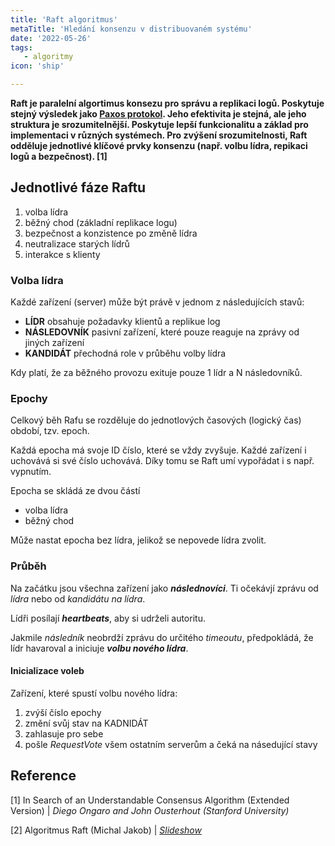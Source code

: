 ```yaml
---
title: 'Raft algoritmus'
metaTitle: 'Hledání konsenzu v distribuovaném systému'
date: '2022-05-26'
tags:
   - algoritmy
icon: 'ship'

---
```


**Raft je paralelní algortimus konsezu pro správu a replikaci logů. Poskytuje stejný výsledek jako [Paxos protokol](https://en.wikipedia.org/wiki/Paxos_(computer_science)). Jeho efektivita je stejná, ale jeho struktura je srozumitelnější. Poskytuje lepší funkcionalitu a základ pro implementaci v různých systémech. Pro zvýšení srozumitelnosti, Raft odděluje jednotlivé klíčové prvky konsenzu (např. volbu lídra, repikaci logů a bezpečnost). [1]**


## Jednotlivé fáze Raftu

1. volba lídra
2. běžný chod (základní replikace logu)
3. bezpečnost a konzistence po změně lídra
4. neutralizace starých lídrů
5. interakce s klienty

### Volba lídra

Každé zařízení (server) může být právě v jednom z následujících stavů:

- **LÍDR** obsahuje požadavky klientů a replikue log
- **NÁSLEDOVNÍK** pasivní zařízení, které pouze reaguje na zprávy od jiných zařízení
- **KANDIDÁT** přechodná role v průběhu volby lídra

Kdy platí, že za běžného provozu exituje pouze 1 lídr a N následovníků.

### Epochy

Celkový běh Rafu se rozděluje do jednotlových časových (logický čas) období, tzv. epoch.

Každá epocha má svoje ID číslo, které se vždy zvyšuje. Každé zařízení i uchovává si své číslo uchovává. Díky tomu se Raft umí vypořádat i s např. vypnutím.

Epocha se skládá ze dvou částí
- volba lídra
- běžný chod
  
Může nastat epocha bez lídra, jelikož se nepovede lídra zvolit.

### Průběh

Na začátku jsou všechna zařízení jako ***následnovíci***. Ti očekávjí zprávu od *lídra* nebo od *kandidátu na lídra*.

Lídři posílají ***heartbeats***, aby si udrželi autoritu.

Jakmile *následník* neobrdží zprávu do určitého *timeoutu*, předpokládá, že lídr havaroval a iniciuje ***volbu nového lídra***.

#### Inicializace voleb

Zařízení, které spustí volbu nového lídra:
1. zvýší číslo epochy
2. změní svůj stav na KADNIDÁT
3. zahlasuje pro sebe
4. pošle *RequestVote* všem ostatním serverům a čeká na násedující stavy
   

## Reference

[1] In Search of an Understandable Consensus Algorithm (Extended Version) | *Diego Ongaro and John Ousterhout (Stanford University)*

[2] Algoritmus Raft (Michal Jakob) | *[Slideshow](https://cw.fel.cvut.cz/wiki/_media/courses/b4b36pdv/lectures/05_raft_2021.pdf)*